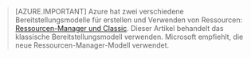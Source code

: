 > [AZURE.IMPORTANT] Azure hat zwei verschiedene Bereitstellungsmodelle für erstellen und Verwenden von Ressourcen: [Ressourcen-Manager und Classic](../articles/resource-manager-deployment-model.md).  Dieser Artikel behandelt das klassische Bereitstellungsmodell verwenden. Microsoft empfiehlt, die neue Ressourcen-Manager-Modell verwendet.